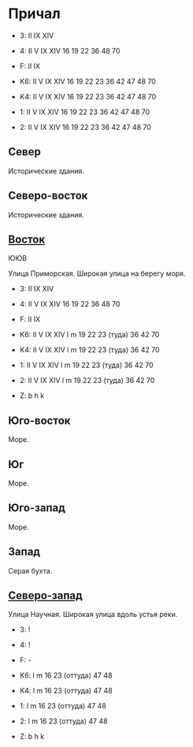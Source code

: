 # Причал

* 3:    II  IX  XIV
* 4:    II  V   IX  XIV 16  19  22  36  48  70
* F:    II  IX

* K6:   II  V   IX  XIV
        16  19  22  23  36  42  47  48  70
* K4:   II  V   IX  XIV
        16  19  22  23  36  42  47  48  70
* 1:    II  V   IX  XIV
        16  19  22  23  36  42  47  48  70
* 2:    II  V   IX  XIV
        16  19  22  23  36  42  47  48  70

## Север

Исторические здания.

## Северо-восток

Исторические здания.

## [Восток](./11505050.md)

ЮЮВ

Улица Приморская.
Широкая улица на берегу моря.

* 3:    II  IX  XIV
* 4:    II  V   IX  XIV 16  19  22  36  48  70
* F:    II  IX

* K6:   II  V   IX  XIV
        l   m
        19  22  23 (туда)   36  42  70
* K4:   II  V   IX  XIV
        l   m
        19  22  23 (туда)   36  42  70
* 1:    II  V   IX  XIV
        l   m
        19  22  23 (туда)   36  42  70
* 2:    II  V   IX  XIV
        l   m
        19  22  23 (туда)   36  42  70

* Z:    b   h   k

## Юго-восток

Море.

## Юг

Море.

## Юго-запад

Море.

## Запад

Серая бухта.

## [Северо-запад](./11490030.md)

Улица Научная.
Широкая улица вдоль устья реки.

* 3:    !
* 4:    !
* F:    -

* K6:   l   m
        16  23 (оттуда) 47  48
* K4:   l   m
        16  23 (оттуда) 47  48
* 1:    l   m
        16  23 (оттуда) 47  48
* 2:    l   m
        16  23 (оттуда) 47  48

* Z:    b   h   k
